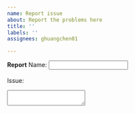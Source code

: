 ```yaml
---
name: Report issue
about: Report the problems here
title: ''
labels: ''
assignees: ghuangchen01

---
```


**Report**
<label>Name:</label>
<input type="text">
<br>
<br>
<label>Issue:</label>
<textarea></textarea>
